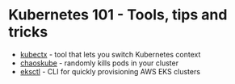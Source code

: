 # Kubernetes 101 - Tools, tips and tricks

- [kubectx](https://github.com/ahmetb/kubectx) - tool that lets you switch Kubernetes context
- [chaoskube](https://github.com/linki/chaoskube) - randomly kills pods in your cluster 
- [eksctl](https://eksctl.io/) - CLI for quickly provisioning AWS EKS clusters
